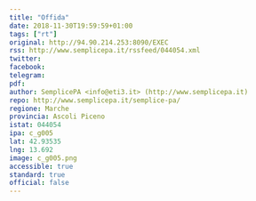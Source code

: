 ```yaml
---
title: "Offida"
date: 2018-11-30T19:59:59+01:00
tags: ["rt"]
original: http://94.90.214.253:8090/EXEC
rss: http://www.semplicepa.it/rssfeed/044054.xml
twitter: 
facebook: 
telegram: 
pdf: 
author: SemplicePA <info@eti3.it> (http://www.semplicepa.it)
repo: http://www.semplicepa.it/semplice-pa/
regione: Marche
provincia: Ascoli Piceno
istat: 044054
ipa: c_g005
lat: 42.93535
lng: 13.692
image: c_g005.png
accessible: true
standard: true
official: false
---
```

